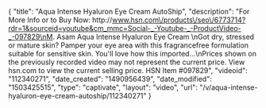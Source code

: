 {
    "title": "Aqua Intense Hyaluron Eye Cream  AutoShip",
    "description": "For More Info or to Buy Now: http:\/\/www.hsn.com\/products\/seo\/6773714?rdr=1&sourceid=youtube&cm_mmc=Social-_-Youtube-_-ProductVideo-_-097829\nM. Asam Aqua Intense Hyaluron Eye Cream \nGot dry, stressed or mature skin? Pamper your eye area with this fragrancefree formulation suitable for sensitive skin. You'll love how this imported...\nPrices shown on the previously recorded video may not represent the current price.  View hsn.com to view the current selling price. HSN Item #097829",
    "videoid": "112340271",
    "date_created": "1490956439",
    "date_modified": "1503425515",
    "type": "captivate",
    "layout": "video",
    "url": "\/v\/aqua-intense-hyaluron-eye-cream-autoship\/112340271"
}